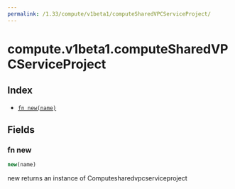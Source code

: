 ```yaml
---
permalink: /1.33/compute/v1beta1/computeSharedVPCServiceProject/
---
```


# compute.v1beta1.computeSharedVPCServiceProject



## Index

* [`fn new(name)`](#fn-new)

## Fields

### fn new

```ts
new(name)
```

new returns an instance of Computesharedvpcserviceproject